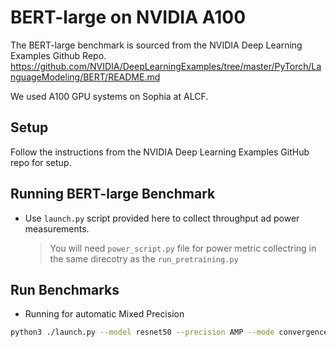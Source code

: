 # BERT-large on NVIDIA A100

The BERT-large benchmark is sourced from the NVIDIA Deep Learning Examples Github Repo. https://github.com/NVIDIA/DeepLearningExamples/tree/master/PyTorch/LanguageModeling/BERT/README.md

We used A100 GPU systems on Sophia at ALCF.

## Setup

Follow the instructions from the NVIDIA Deep Learning Examples GitHub repo for setup.

## Running BERT-large Benchmark

* Use `launch.py` script provided here to collect throughput ad power measurements. 
    > You will need `power_script.py` file for power metric collectring in the same direcotry as the `run_pretraining.py`

## Run Benchmarks 

* Running for automatic Mixed Precision

```bash
python3 ./launch.py --model resnet50 --precision AMP --mode convergence_no_ckpts --platform DGXA100 /local/scratch/ImageNet/ --raport-file sophia_amp_epoch50.json --epochs 50 
```
